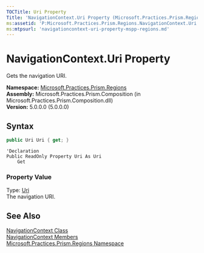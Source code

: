 ```yaml
---
TOCTitle: Uri Property
Title: 'NavigationContext.Uri Property (Microsoft.Practices.Prism.Regions)'
ms:assetid: 'P:Microsoft.Practices.Prism.Regions.NavigationContext.Uri'
ms:mtpsurl: 'navigationcontext-uri-property-mspp-regions.md'
---
```


# NavigationContext.Uri Property

Gets the navigation URI.

**Namespace:** [Microsoft.Practices.Prism.Regions](/patterns-practices/reference/mspp-regions-namespace)<br/>
**Assembly:** Microsoft.Practices.Prism.Composition (in Microsoft.Practices.Prism.Composition.dll)<br/>
**Version:** 5.0.0.0 (5.0.0.0)

## Syntax
```C#
public Uri Uri { get; }
```

```VB
'Declaration
Public ReadOnly Property Uri As Uri
	Get
```

### Property Value

Type: [Uri](http://msdn.microsoft.com/en-us/library/txt7706a)  
The navigation URI.

## See Also

[NavigationContext Class](/patterns-practices/reference/navigationcontext-class-mspp-regions)<br/>
[NavigationContext Members](/patterns-practices/reference/navigationcontext-members-mspp-regions)<br/>
[Microsoft.Practices.Prism.Regions Namespace](/patterns-practices/reference/mspp-regions-namespace)<br/>